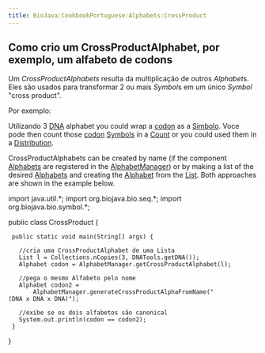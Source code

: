 ```yaml
---
title: BioJava:CookbookPortuguese:Alphabets:CrossProduct
---
```


Como crio um CrossProductAlphabet, por exemplo, um alfabeto de codons
---------------------------------------------------------------------

Um *CrossProductAlphabets* resulta da multiplicação de outros
*Alphabet*s. Eles são usados para transformar 2 ou mais *Symbol*s em um
único *Symbol* "cross product".

Por exemplo:

Utilizando 3 [DNA](wp:DNA "wikilink") alphabet you could wrap a
[codon](wp:codon "wikilink") as a
[Simbolo](http://www.biojava.org/docs/api14/org/biojava/bio/symbol/Symbol.html).
Voce pode then count those [codon](wp:codon "wikilink")
[Symbols](http://www.biojava.org/docs/api14/org/biojava/bio/symbol/Symbol.html)
in a
[Count](http://www.biojava.org/docs/api14/org/biojava/bio/dist/Count.html)
or you could used them in a
[Distribution](http://www.biojava.org/docs/api14/org/biojava/bio/dist/Distribution.html).

CrossProductAlphabets can be created by name (if the component
[Alphabets](http://www.biojava.org/docs/api14/org/biojava/bio/symbol/Alphabet.html)
are registered in the
[AlphabetManager](http://www.biojava.org/docs/api14/org/biojava/bio/symbol/AlphabetManager.html))
or by making a list of the desired
[Alphabets](http://www.biojava.org/docs/api14/org/biojava/bio/symbol/Alphabet.html)
and creating the
[Alphabet](http://www.biojava.org/docs/api14/org/biojava/bio/symbol/Alphabet.html)
from the
[List](http://java.sun.com/j2se/1.4.2/docs/api/java/util/List.html).
Both approaches are shown in the example below.

<java> import java.util.\*; import org.biojava.bio.seq.\*; import
org.biojava.bio.symbol.\*;

public class CrossProduct {

` public static void main(String[] args) {`

`   //cria uma CrossProductAlphabet de uma Lista`  
`   List l = Collections.nCopies(3, DNATools.getDNA());`  
`   Alphabet codon = AlphabetManager.getCrossProductAlphabet(l);`

`   //pega o mesmo Alfabeto pelo nome`  
`   Alphabet codon2 =`  
`       AlphabetManager.generateCrossProductAlphaFromName("(DNA x DNA x DNA)");`

`   //exibe se os dois alfabetos são canonical`  
`   System.out.println(codon == codon2);`  
` }`

} </java>
